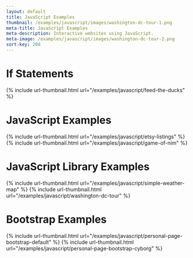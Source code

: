 ```yaml
---
layout: default
title: JavaScript Examples
thumbnail: /examples/javascript/images/washington-dc-tour-1.png
meta-title: JavaScript Examples
meta-description: Interactive websites using JavaScript.
meta-image: /examples/javascript/images/washington-dc-tour-2.png
sort-key: 200
---
```


# If Statements

{% include url-thumbnail.html url="/examples/javascript/feed-the-ducks" %}

# JavaScript Examples

{% include url-thumbnail.html url="/examples/javascript/etsy-listings" %}
{% include url-thumbnail.html url="/examples/javascript/game-of-nim" %}

# JavaScript Library Examples

{% include url-thumbnail.html url="/examples/javascript/simple-weather-map" %}
{% include url-thumbnail.html url="/examples/javascript/washington-dc-tour" %}

# Bootstrap Examples

{% include url-thumbnail.html url="/examples/javascript/personal-page-bootstrap-default" %}
{% include url-thumbnail.html url="/examples/javascript/personal-page-bootstrap-cyborg" %}